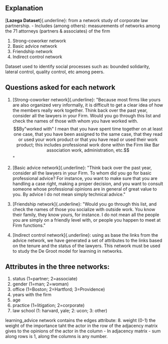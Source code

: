 ## Explanation

[**Lazega Dataset**]{.underline}: from a network study of corporate law partnership. - Includes (among others): measurements of networks among the 71 attorneys (partners & associates) of the firm

1.  Strong-coworker network
2.  Basic advice network
3.  Friendship network
4.  Indirect control network

Dataset used to identify social processes such as: bounded solidarity, lateral control, quality control, etc among peers.

## Questions asked for each network

1.  [Strong-coworker network]{.underline}: "Because most firms like yours are also organized very informally, it is difficult to get a clear idea of how the members really work together. Think back over the past year, consider all the lawyers in your Firm. Would you go through this list and check the names of those with whom you have worked with. $$By"worked with" I mean that you have spent time together on at least one case, that you have been assigned to the same case, that they read or used your work product or that you have read or used their work product; this includes professional work done within the Firm like Bar association work, administration, etc.$$"

2.  [Basic advice network]{.underline}: "Think back over the past year, consider all the lawyers in your Firm. To whom did you go for basic professional advice? For instance, you want to make sure that you are handling a case right, making a proper decision, and you want to consult someone whose professional opinions are in general of great value to you. By advice I do not mean simply technical advice."

3.  [Friendship network]{.underline}: "Would you go through this list, and check the names of those you socialize with outside work. You know their family, they know yours, for instance. I do not mean all the people you are simply on a friendly level with, or people you happen to meet at Firm functions."

4.  [Indirect control network]{.underline}: using as base the links from the advice network, we have generated a set of attributes to the links based on the tenure and the status of the lawyers. This network must be used to study the De Groot model for learning in networks.

## Attributes in the three networks:

1.  status (1=partner; 2=associate)
2.  gender (1=man; 2=woman)
3.  office (1=Boston; 2=Hartford; 3=Providence)
4.  years with the firm
5.  age
6.  practice (1=litigation; 2=corporate)
7.  law school (1: harvard, yale; 2: ucon; 3: other)

learning_advice network contains the edges attribute: 8. weight (0-1) the weight of the importance taht the actor in the row of the adjacency matrix gives to the opinions of the actor in the column - In adjacency matrix - sum along rows is 1, along the columns is any number.
